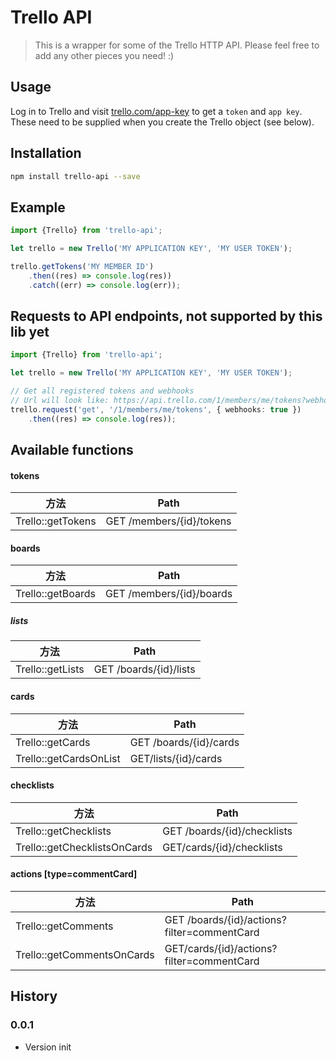 Trello API
=========================

> This is a wrapper for some of the Trello HTTP API. Please feel free to add any other pieces you need! :)

## Usage

Log in to Trello and visit [trello.com/app-key](https://trello.com/app-key) to get a `token` and `app key`. These need to be supplied when you create the Trello object (see below).

## Installation

```bash
npm install trello-api --save
```

## Example

```typescript
import {Trello} from 'trello-api';

let trello = new Trello('MY APPLICATION KEY', 'MY USER TOKEN');

trello.getTokens('MY MEMBER ID')
    .then((res) => console.log(res))
    .catch((err) => console.log(err));
```

## Requests to API endpoints, not supported by this lib yet

```typescript
import {Trello} from 'trello-api';

let trello = new Trello('MY APPLICATION KEY', 'MY USER TOKEN');

// Get all registered tokens and webhooks
// Url will look like: https://api.trello.com/1/members/me/tokens?webhooks=true&key=YOURKEY&token=YOURTOKEN
trello.request('get', '/1/members/me/tokens', { webhooks: true })
    .then((res) => console.log(res));
```

## Available functions

#### tokens 

| 方法              | Path                     |
| ----------------- | ------------------------ |
| Trello::getTokens | GET /members/{id}/tokens |

#### boards

| 方法              | Path                     |
| ----------------- | ------------------------ |
| Trello::getBoards | GET /members/{id}/boards |

##### lists

| 方法             | Path                   |
| ---------------- | ---------------------- |
| Trello::getLists | GET /boards/{id}/lists |

#### cards

| 方法                   | Path                   |
| ---------------------- | ---------------------- |
| Trello::getCards       | GET /boards/{id}/cards |
| Trello::getCardsOnList | GET/lists/{id}/cards   |

#### checklists

| 方法                         | Path                        |
| ---------------------------- | --------------------------- |
| Trello::getChecklists        | GET /boards/{id}/checklists |
| Trello::getChecklistsOnCards | GET/cards/{id}/checklists   |

#### actions [type=commentCard]

| 方法                       | Path                                        |
| -------------------------- | ------------------------------------------- |
| Trello::getComments        | GET /boards/{id}/actions?filter=commentCard |
| Trello::getCommentsOnCards | GET/cards/{id}/actions?filter=commentCard   |

## History

### 0.0.1

- Version init